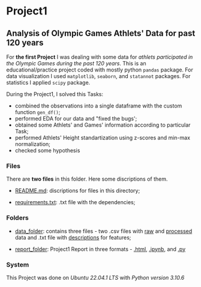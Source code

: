 # Project1

## Analysis of Olympic Games Athlets' Data for past 120 years

For **the first Project** I was dealing with some data for *athlets participated in the Olympic Games during the past 120 years*. This is an educational/practice project coded with mostly python `pandas` package. For data visualization I used `matplotlib`, `seaborn`, and `statannot` packages. For statistics I applied `scipy` package. 

During the Project1, I solved this Tasks:

- combined the observations into a single dataframe with the custom function `gen_df()`;
- performed EDA for our data and "fixed the bugs';
- obtained some Athlets' and Games' information according to particular Task;
- performed Athlets' Height standartization using z-scores and min-max normalization;
- checked some hypothesis

### Files

There are **two files** in this folder. Here some discriptions of them.

- [README.md](./README.md): discriptions for files in this directory;

- [requirements.txt](./requirements.txt): .txt file with the dependencies;


### Folders

- [data_folder](./data_folder): contains three files - two .csv files with [raw](./data_folder/raw_olympic_data.csv) and [processed](./data_folder/processed_olympic_data.csv) data and .txt file with [descriptions](./data_folder/features_description.txt) for features;

- [report_folder](./report_folder): Project1 Report in three formats - [.html](./report_folder/report_olympic_project.html), [.ipynb](./report_folder/report_olympic_project.ipynb), and [.py](./report_foldeer/report_olympic_project.py)

### System

This Project was done on *Ubuntu 22.04.1 LTS* with *Python version 3.10.6*